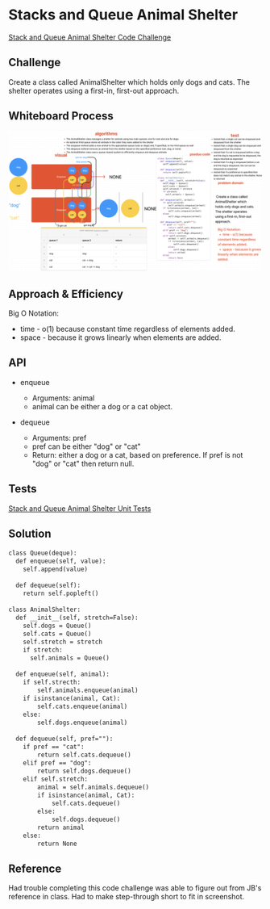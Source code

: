 # Stacks and Queue Animal Shelter

[Stack and Queue Animal Shelter Code Challenge](https://github.com/deshondixon/data-structures-and-algorithms/blob/main/python/code_challenges/stack_queue_animal_shelter.py)

## Challenge
<!-- Description of the challenge -->

Create a class called AnimalShelter which holds only dogs and cats.
The shelter operates using a first-in, first-out approach.

## Whiteboard Process
<!-- Embedded whiteboard image -->

![WhiteBoard](./animal_shelter.png)

## Approach & Efficiency
<!-- What approach did you take? Why? What is the Big O space/time for this approach? -->

Big O Notation:

- time - o(1) because constant time regardless of elements added.
- space - because it grows linearly when elements are added.
## API
<!-- Description of each method publicly available to your Stack and Queue-->

- enqueue
    - Arguments: animal
    - animal can be either a dog or a cat object.

- dequeue
    - Arguments: pref
    - pref can be either "dog" or "cat"
    - Return: either a dog or a cat, based on preference.
    If pref is not "dog" or "cat" then return null.

## Tests

[Stack and Queue Animal Shelter Unit Tests](https://github.com/deshondixon/data-structures-and-algorithms/blob/main/python/tests/code_challenges/test_stack_queue_animal_shelter.py)

## Solution

    class Queue(deque):
      def enqueue(self, value):
        self.append(value)

      def dequeue(self):
        return self.popleft()

    class AnimalShelter:
      def __init__(self, stretch=False):
        self.dogs = Queue()
        self.cats = Queue()
        self.stretch = stretch
        if stretch:
          self.animals = Queue()

      def enqueue(self, animal):
        if self.strecth:
            self.animals.enqueue(animal)
        if isinstance(animal, Cat):
            self.cats.enqueue(animal)
        else:
            self.dogs.enqueue(animal)

      def dequeue(self, pref=""):
        if pref == "cat":
            return self.cats.dequeue()
        elif pref == "dog":
            return self.dogs.dequeue()
        elif self.stretch:
            animal = self.animals.dequeue()
            if isinstance(animal, Cat):
                self.cats.dequeue()
            else:
                self.dogs.dequeue()
            return animal
        else:
            return None

## Reference

Had trouble completing this code challenge was able to figure out from JB's reference in class. Had to make step-through short to fit in screenshot.
